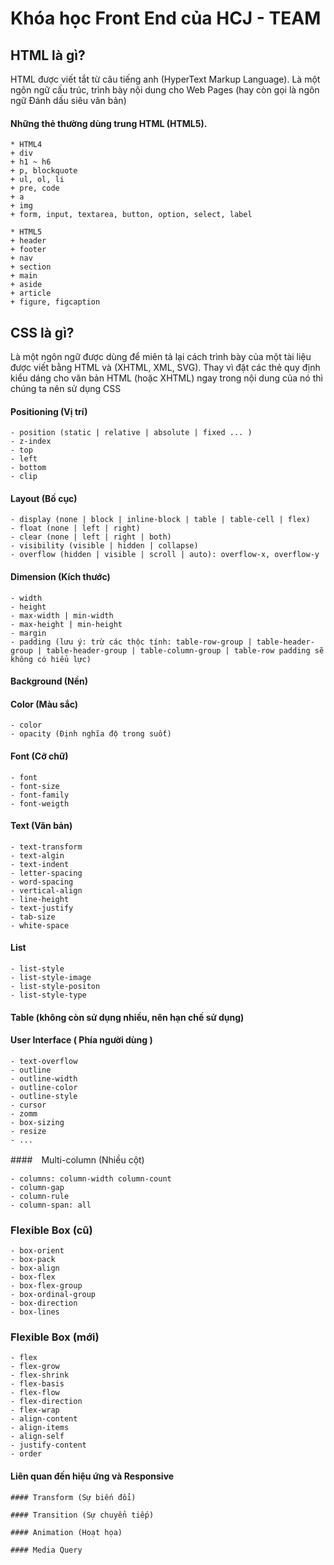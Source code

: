 
Khóa học Front End của HCJ - TEAM
=================================

## HTML là gì? 

HTML được viết tắt từ câu tiếng anh (HyperText Markup Language). Là một ngôn ngữ cấu trúc, trình bày nội dung cho Web Pages (hay còn gọi là ngôn ngữ Đánh dấu siêu văn bản)

#### Những thẻ thường dùng trung HTML (HTML5).

    * HTML4
    + div
    + h1 ~ h6
    + p, blockquote
    + ul, ol, li
    + pre, code
    + a
    + img
    + form, input, textarea, button, option, select, label

    * HTML5
    + header
    + footer
    + nav
    + section
    + main
    + aside
    + article
    + figure, figcaption



## CSS là gì?

Là một ngôn ngữ được dùng để miên tả lại cách trình bày của một tài liệu được viết bằng HTML và (XHTML, XML, SVG). Thay vì đặt các thẻ quy định kiểu dáng cho văn bản HTML (hoặc XHTML) ngay trong nội dung của nó thì chúng ta nên sử dụng CSS

#### Positioning (Vị trí)

    - position (static | relative | absolute | fixed ... )
    - z-index
    - top
    - left
    - bottom
    - clip

#### Layout (Bố cục)
    
    - display (none | block | inline-block | table | table-cell | flex)
    - float (none | left | right)
    - clear (none | left | right | both)
    - visibility (visible | hidden | collapse)
    - overflow (hidden | visible | scroll | auto): overflow-x, overflow-y


#### Dimension (Kích thước)
    
    - width
    - height
    - max-width | min-width
    - max-height | min-height
    - margin
    - padding (lưu ý: trừ các thộc tính: table-row-group | table-header-group | table-header-group | table-column-group | table-row padding sẽ không có hiểu lực)

#### Background (Nền)

#### Color (Màu sắc)
    
    - color 
    - opacity (Định nghĩa độ trong suốt)

#### Font (Cỡ chữ)

    - font 
    - font-size
    - font-family
    - font-weigth

#### Text (Văn bản)
    
    - text-transform
    - text-algin
    - text-indent
    - letter-spacing
    - word-spacing
    - vertical-align
    - line-height
    - text-justify
    - tab-size 
    - white-space

#### List
    
    - list-style
    - list-style-image
    - list-style-positon
    - list-style-type

#### Table (không còn sử dụng nhiều, nên hạn chế sử dụng)

#### User Interface ( Phía người dùng )

    - text-overflow
    - outline
    - outline-width
    - outline-color
    - outline-style
    - cursor
    - zomm
    - box-sizing
    - resize 
    - ...

####　Multi-column (Nhiều cột)

    - columns: column-width column-count
    - column-gap
    - column-rule
    - column-span: all 

### Flexible Box (cũ)
    
    - box-orient
    - box-pack
    - box-align
    - box-flex
    - box-flex-group
    - box-ordinal-group
    - box-direction
    - box-lines

### Flexible Box (mới)

    - flex
    - flex-grow
    - flex-shrink
    - flex-basis
    - flex-flow
    - flex-direction
    - flex-wrap
    - align-content
    - align-items
    - align-self
    - justify-content
    - order

#### Liên quan đến hiệu ứng và Responsive

    #### Transform (Sự biến đổi)

    #### Transition (Sự chuyển tiếp)

    #### Animation (Hoạt họa)

    #### Media Query 


